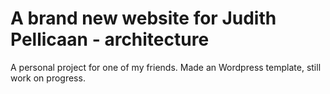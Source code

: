 # A brand new website for Judith Pellicaan - architecture

A personal project for one of my friends. Made an Wordpress template, still work on progress.
